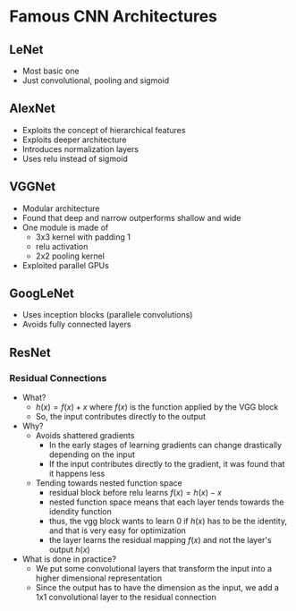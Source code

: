 # Famous CNN Architectures

## LeNet

- Most basic one
- Just convolutional, pooling and sigmoid

## AlexNet

- Exploits the concept of hierarchical features
- Exploits deeper architecture
- Introduces normalization layers
- Uses relu instead of sigmoid

## VGGNet

- Modular architecture
- Found that deep and narrow outperforms shallow and wide
- One module is made of
  - 3x3 kernel with padding 1
  - relu activation
  - 2x2 pooling kernel
- Exploited parallel GPUs

## GoogLeNet

- Uses inception blocks (parallele convolutions)
- Avoids fully connected layers

## ResNet

### Residual Connections

- What?
  - $h(x)=f(x)+x$ where $f(x)$ is the function applied by the VGG block
  - So, the input contributes directly to the output
- Why?
  - Avoids shattered gradients
    - In the early stages of learning gradients can change drastically depending on the input
    - If the input contributes directly to the gradient, it was found that it happens less
  - Tending towards nested function space
    - residual block before relu learns $f(x)=h(x)-x$
    - nested function space means that each layer tends towards the idendity function
    - thus, the vgg block wants to learn 0 if $h(x)$ has to be the identity, and that is very easy for optimization
    - the layer learns the residual mapping $f(x)$ and not the layer's output $h(x)$
- What is done in practice?
  - We put some convolutional layers that transform the input into a higher dimensional representation
  - Since the output has to have the dimension as the input, we add a 1x1 convolutional layer to the residual connection
